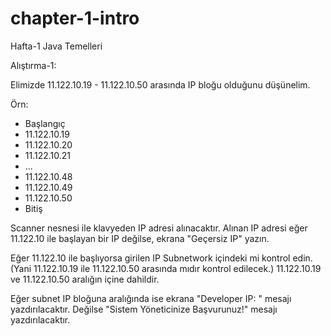 # chapter-1-intro
Hafta-1 Java Temelleri


Alıştırma-1:

Elimizde 11.122.10.19 - 11.122.10.50 arasında IP bloğu olduğunu düşünelim.

Örn:
- Başlangıç
- 11.122.10.19
- 11.122.10.20
- 11.122.10.21
- ...
- 11.122.10.48
- 11.122.10.49
- 11.122.10.50
- Bitiş


Scanner nesnesi ile klavyeden IP adresi alınacaktır. Alınan IP adresi eğer 11.122.10 ile başlayan bir IP değilse, ekrana "Geçersiz IP" yazın.

Eğer 11.122.10 ile başlıyorsa girilen IP Subnetwork içindeki mi kontrol edin. (Yani 11.122.10.19 ile 11.122.10.50 arasında mıdır kontrol edilecek.)
11.122.10.19 ve 11.122.10.50 aralığın içine dahildir.

Eğer subnet IP bloğuna aralığında ise ekrana "Developer IP: <Ekrandan IP>" mesajı yazdırılacaktır. Değilse "Sistem Yöneticinize Başvurunuz!" mesajı yazdırılacaktır.
